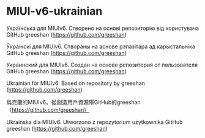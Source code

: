 # MIUI-v6-ukrainian

Українська для MIUIv6. Створено на основі репозиторію від користувача GitHub greeshan (https://github.com/greeshan)

Ўкраінскі для MIUIv6. Створаны на аснове рэпазітара ад карыстальніка GitHub greeshan (https://github.com/greeshan)

Украинский для MIUIv6. Создан на основе репозитория от пользователя GitHub greeshan (https://github.com/greeshan)

Ukrainian for MIUIv6. Based on repository by greeshan (https://github.com/greeshan)

烏克蘭的MIUIv6。從創造用戶資源庫GitHub的greeshan（https://github.com/greeshan）

Ukraińska dla MIUIv6. Utworzono z repozytorium użytkownika GitHub greeshan (https://github.com/greeshan)
